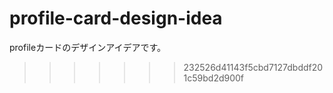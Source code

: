# profile-card-design-idea

profileカードのデザインアイデアです。
>>>>>>> 232526d41143f5cbd7127dbddf201c59bd2d900f

